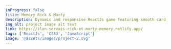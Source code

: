 ```yaml
---
inProgress: false
title: Memory Rick & Morty
description: Dynamic and responsive ReactJs game featuring smooth card animations, adjustable difficulty, and persistent score saving via localStorage
img_alt: project image alt text
link: https://ilan-servais-rick-et-morty-memory.netlify.app/
tags: ['ReactJs', 'CSS3', 'JavaScript']
image: '@assets/images/project-2.svg'
---
```

